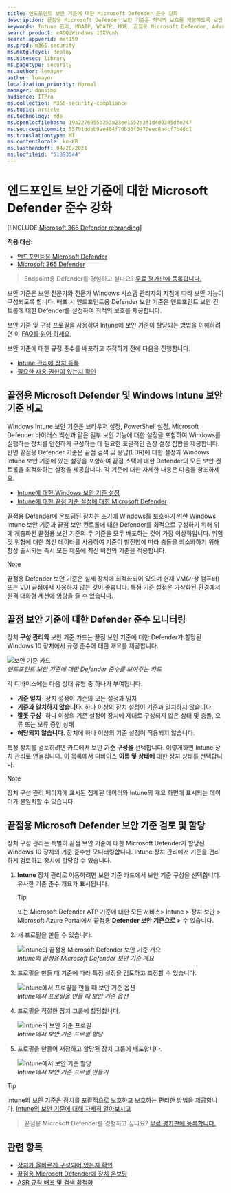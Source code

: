 ```yaml
---
title: 엔드포인트 보안 기준에 대한 Microsoft Defender 준수 강화
description: 끝점용 Microsoft Defender 보안 기준은 최적의 보호를 제공하도록 보안 제어를 설정합니다.
keywords: Intune 관리, MDATP, WDATP, MDE, 끝점용 Microsoft Defender, Advanced Threat Protection ASR, 보안 기준
search.product: eADQiWindows 10XVcnh
search.appverid: met150
ms.prod: m365-security
ms.mktglfcycl: deploy
ms.sitesec: library
ms.pagetype: security
ms.author: lomayor
author: lomayor
localization_priority: Normal
manager: dansimp
audience: ITPro
ms.collection: M365-security-compliance
ms.topic: article
ms.technology: mde
ms.openlocfilehash: 19a2276955b253a23ee1552a3f1d4d0345dfe247
ms.sourcegitcommit: 55791ddab9ae484f76b30f0470eec8a4cf7b46d1
ms.translationtype: MT
ms.contentlocale: ko-KR
ms.lasthandoff: 04/20/2021
ms.locfileid: "51893544"
---
```

# <a name="increase-compliance-to-the-microsoft-defender-for-endpoint-security-baseline"></a>엔드포인트 보안 기준에 대한 Microsoft Defender 준수 강화

[!INCLUDE [Microsoft 365 Defender rebranding](../../includes/microsoft-defender.md)]

**적용 대상:**
- [엔드포인트용 Microsoft Defender](https://go.microsoft.com/fwlink/p/?linkid=2154037)
- [Microsoft 365 Defender](https://go.microsoft.com/fwlink/?linkid=2118804)

>Endpoint용 Defender를 경험하고 싶나요? [무료 평가판에 등록합니다.](https://www.microsoft.com/microsoft-365/windows/microsoft-defender-atp?ocid=docs-wdatp-onboardconfigure-abovefoldlink)

보안 기준은 보안 전문가와 전문가 Windows 시스템 관리자의 지침에 따라 보안 기능이 구성되도록 합니다. 배포 시 엔드포인트용 Defender 보안 기준은 엔드포인트 보안 컨트롤에 대한 Defender를 설정하여 최적의 보호를 제공합니다.

보안 기준 및 구성 프로필을 사용하여 Intune에 보안 기준이 할당되는 방법을 이해하려면 이 [FAQ를 읽어 하세요.](https://docs.microsoft.com/intune/security-baselines#q--a)

보안 기준에 대한 규정 준수를 배포하고 추적하기 전에 다음을 진행합니다.
- [Intune 관리에 장치 등록](configure-machines.md#enroll-devices-to-intune-management)
- [필요한 사용 권한이 있는지 확인](configure-machines.md#obtain-required-permissions)

## <a name="compare-the-microsoft-defender-for-endpoint-and-the-windows-intune-security-baselines"></a>끝점용 Microsoft Defender 및 Windows Intune 보안 기준 비교
Windows Intune 보안 기준은 브라우저 설정, PowerShell 설정, Microsoft Defender 바이러스 백신과 같은 일부 보안 기능에 대한 설정을 포함하여 Windows를 실행하는 장치를 안전하게 구성하는 데 필요한 포괄적인 권장 설정 집합을 제공합니다. 반면 끝점용 Defender 기준은 끝점 검색 및 응답(EDR)에 대한 설정과 Windows Intune 보안 기준에 있는 설정을 포함하여 끝점 스택에 대한 Defender의 모든 보안 컨트롤을 최적화하는 설정을 제공합니다. 각 기준에 대한 자세한 내용은 다음을 참조하세요.

- [Intune에 대한 Windows 보안 기준 설정](https://docs.microsoft.com/intune/security-baseline-settings-windows)
- [Intune에 대한 끝점 기준 설정에 대한 Microsoft Defender](https://docs.microsoft.com/intune/security-baseline-settings-defender-atp)

끝점용 Defender에 온보딩된 장치는 초기에 Windows를 보호하기 위한 Windows Intune 보안 기준과 끝점 보안 컨트롤에 대한 Defender를 최적으로 구성하기 위해 위에 계층화된 끝점용 보안 기준의 두 기준을 모두 배포하는 것이 가장 이상적입니다. 위험 및 위협에 대한 최신 데이터를 사용하여 기준이 발전함에 따라 충돌을 최소화하기 위해 항상 출시되는 즉시 모든 제품에 최신 버전의 기준을 적용합니다.

>[!NOTE]
>끝점용 Defender 보안 기준은 실제 장치에 최적화되어 있으며 현재 VM(가상 컴퓨터) 또는 VDI 끝점에서 사용하지 않는 것이 좋습니다. 특정 기준 설정은 가상화된 환경에서 원격 대화형 세션에 영향을 줄 수 있습니다.

## <a name="monitor-compliance-to-the-defender-for-endpoint-security-baseline"></a>끝점 보안 기준에 대한 Defender 준수 모니터링

장치 **구성 관리의** 보안 기준 카드는 끝점 보안 기준에 대한 Defender가 할당된 Windows 10 장치에서 규정 준수에 대한 개요를 제공합니다. [](configure-machines.md)

![보안 기준 카드](images/secconmgmt_baseline_card.png)<br>
*엔드포인트 보안 기준에 대한 Defender 준수를 보여주는 카드*

각 디바이스에는 다음 상태 유형 중 하나가 부여됩니다.

- **기준 일치**- 장치 설정이 기준의 모든 설정과 일치
- **기준과 일치하지 않습니다.** 하나 이상의 장치 설정이 기준과 일치하지 않습니다.
- **잘못 구성**- 하나 이상의 기준 설정이 장치에 제대로 구성되지 않은 상태 및 충돌, 오류 또는 보류 중인 상태
- **해당되지 않습니다.** 장치에 하나 이상의 기준 설정이 적용되지 않습니다.

특정 장치를 검토하려면 카드에서 보안 **기준 구성을** 선택합니다. 이렇게하면 Intune 장치 관리로 연결됩니다. 이 목록에서 디바이스 **이름 및 상태에** 대한 장치 상태를 선택합니다.

>[!NOTE]
>장치 구성 관리 페이지에 표시된 집계된 데이터와 Intune의 개요 화면에 표시되는 데이터가 불일치할 수 있습니다.

## <a name="review-and-assign-the-microsoft-defender-for-endpoint-security-baseline"></a>끝점용 Microsoft Defender 보안 기준 검토 및 할당

장치 구성 관리는 특별히 끝점 보안 기준에 대한 Microsoft Defender가 할당된 Windows 10 장치의 기준 준수만 모니터링합니다. Intune 장치 관리에서 기준을 편리하게 검토하고 장치에 할당할 수 있습니다.

1. **Intune** 장치 관리로 이동하려면 보안 기준 카드에서 보안 기준 구성을 선택합니다.  유사한 기준 준수 개요가 표시됩니다.

   >[!TIP]
   > 또는 Microsoft Defender ATP 기준에 대한 모든 서비스> Intune > 장치 보안 > Microsoft Azure Portal에서 끝점용 **Defender 보안 기준으로 >** 수 있습니다.


2. 새 프로필을 만들 수 있습니다.

   ![Intune의 끝점용 Microsoft Defender 보안 기준 개요](images/secconmgmt_baseline_intuneprofile1.png)<br>
   *Intune의 끝점용 Microsoft Defender 보안 기준 개요*

3. 프로필을 만들 때 기준에 따라 특정 설정을 검토하고 조정할 수 있습니다.

   ![Intune에서 프로필을 만들 때 보안 기준 옵션](images/secconmgmt_baseline_intuneprofile2.png)<br>
   *Intune에서 프로필을 만들 때 보안 기준 옵션*

4. 프로필을 적절한 장치 그룹에 할당합니다.

   ![Intune의 보안 기준 프로필](images/secconmgmt_baseline_intuneprofile3.png)<br>
   *Intune에서 보안 기준 프로필 할당*

5. 프로필을 만들어 저장하고 할당된 장치 그룹에 배포합니다.

   ![Intune에서 보안 기준 할당](images/secconmgmt_baseline_intuneprofile4.png)<br>
   *Intune에서 보안 기준 프로필 만들기*

>[!TIP]
>Intune의 보안 기준은 장치를 포괄적으로 보호하고 보호하는 편리한 방법을 제공합니다. [Intune의 보안 기준에 대해 자세히 알아보시고](https://docs.microsoft.com/intune/security-baselines)

>끝점용 Microsoft Defender를 경험하고 싶나요? [무료 평가판에 등록합니다.](https://www.microsoft.com/microsoft-365/windows/microsoft-defender-atp?ocid=docs-wdatp-onboardconfigure-belowfoldlink)

## <a name="related-topics"></a>관련 항목
- [장치가 올바르게 구성되어 있는지 확인](configure-machines.md)
- [끝점용 Microsoft Defender에 장치 온보딩](configure-machines-onboarding.md)
- [ASR 규칙 배포 및 검색 최적화](configure-machines-asr.md)

